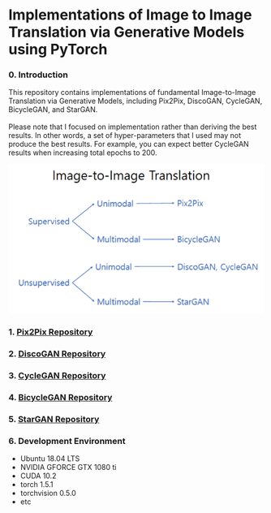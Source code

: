 # Implementations of Image to Image Translation via Generative Models using PyTorch

### 0. Introduction
This repository contains implementations of fundamental Image-to-Image Translation via Generative Models, including Pix2Pix, DiscoGAN, CycleGAN, BicycleGAN, and StarGAN. </br>
<br> Please note that I focused on implementation rather than deriving the best results. In other words, a set of hyper-parameters that I used may not produce the best results. For example, you can expect better CycleGAN results when increasing total epochs to 200.

<img src = './Introduction.PNG'>

### 1. [Pix2Pix Repository](https://github.com/hee9joon/Image-to-Image-Translation/tree/master/1.%20Pix2Pix)

### 2. [DiscoGAN Repository](https://github.com/hee9joon/Image-to-Image-Translation/tree/master/2.%20DiscoGAN)

### 3. [CycleGAN Repository](https://github.com/hee9joon/Image-to-Image-Translation/tree/master/3.%20CycleGAN)

### 4. [BicycleGAN Repository](https://github.com/hee9joon/Image-to-Image-Translation/tree/master/4.%20BicycleGAN)

### 5. [StarGAN Repository](https://github.com/hee9joon/Image-to-Image-Translation/tree/master/5.%20StarGAN)

### 6. Development Environment
- Ubuntu 18.04 LTS
- NVIDIA GFORCE GTX 1080 ti
- CUDA 10.2
- torch 1.5.1
- torchvision 0.5.0
- etc

